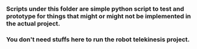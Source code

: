 ### Scripts under this folder are simple python script to test and prototype for things that might or might not be implemented in the actual project.
### You don't need stuffs here to run the robot telekinesis project.